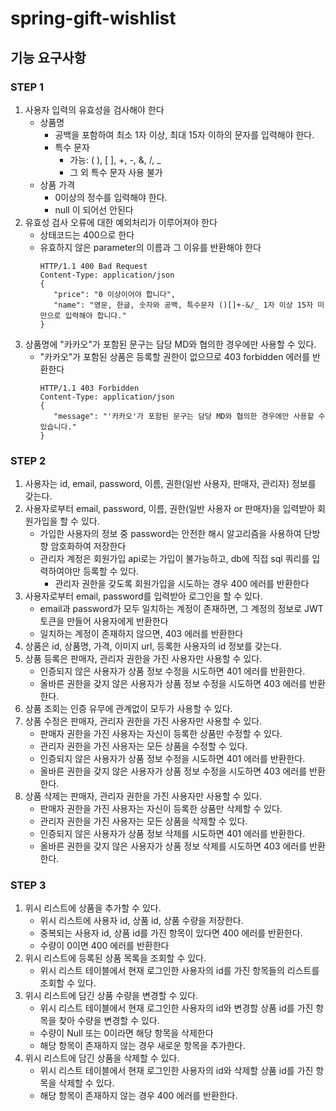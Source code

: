 # spring-gift-wishlist
## 기능 요구사항
### STEP 1
1. 사용자 입력의 유효성을 검사해야 한다
   - 상품명
      - 공백을 포함하여 최소 1자 이상, 최대 15자 이하의 문자를 입력해야 한다.
      - 특수 문자
         - 가능: ( ), [ ], +, -, &, /, _
         - 그 외 특수 문자 사용 불가
   - 상품 가격
      - 0이상의 정수를 입력해야 한다.
      - null 이 되어선 안된다
2. 유효성 검사 오류에 대한 예외처리가 이루어져야 한다
   - 상태코드는 400으로 한다
   - 유효하지 않은 parameter의 이름과 그 이유를 반환해야 한다
      ```- json
      HTTP/1.1 400 Bad Request
      Content-Type: application/json
      {
         "price": "0 이상이어야 합니다",
         "name": "영문, 한글, 숫자와 공백, 특수문자 ()[]+-&/_ 1자 이상 15자 미만으로 입력해야 합니다."
      }
      ```
3. 상품명에 "카카오"가 포함된 문구는 담당 MD와 협의한 경우에만 사용할 수 있다. 
   - "카카오"가 포함된 상품은 등록할 권한이 없으므로 403 forbidden 에러를 반환한다
      ```- json
      HTTP/1.1 403 Forbidden
      Content-Type: application/json
      {
         "message": "'카카오'가 포함된 문구는 담당 MD와 협의한 경우에만 사용할 수 있습니다."
      }
      ```

### STEP 2
1. 사용자는 id, email, password, 이름, 권한(일반 사용자, 판매자, 관리자) 정보를 갖는다.
2. 사용자로부터 email, password, 이름, 권한(일반 사용자 or 판매자)을 입력받아 회원가입을 할 수 있다.
    - 가입한 사용자의 정보 중 password는 안전한 해시 알고리즘을 사용하여 단방향 암호화하여 저장한다
    - 관리자 계정은 회원가입 api로는 가입이 불가능하고, db에 직접 sql 쿼리를 입력하여야만 등록할 수 있다.
      - 관리자 권한을 갖도록 회원가입을 시도하는 경우 400 에러를 반환한다
3. 사용자로부터 email, password를 입력받아 로그인을 할 수 있다.
    - email과 password가 모두 일치하는 계정이 존재하면, 그 계정의 정보로 JWT 토큰을 만들어 사용자에게 반환한다
    - 일치하는 계정이 존재하지 않으면, 403 에러를 반환한다
4. 상품은 id, 상품명, 가격, 이미지 url, 등록한 사용자의 id  정보를 갖는다.
5. 상품 등록은 판매자, 관리자 권한을 가진 사용자만 사용할 수 있다.
    - 인증되지 않은 사용자가 상품 정보 수정을 시도하면 401 에러를 반환한다.
    - 올바른 권한을 갖지 않은 사용자가 상품 정보 수정을 시도하면 403 에러를 반환한다.
6. 상품 조회는 인증 유무에 관계없이 모두가 사용할 수 있다.
7. 상품 수정은 판매자, 관리자 권한을 가진 사용자만 사용할 수 있다.
    - 판매자 권한을 가진 사용자는 자신이 등록한 상품만 수정할 수 있다.
    - 관리자 권한을 가진 사용자는 모든 상품을 수정할 수 있다.
    - 인증되지 않은 사용자가 상품 정보 수정을 시도하면 401 에러를 반환한다.
    - 올바른 권한을 갖지 않은 사용자가 상품 정보 수정을 시도하면 403 에러를 반환한다.
8. 상품 삭제는 판매자, 관리자 권한을 가진 사용자만 사용할 수 있다.
    - 판매자 권한을 가진 사용자는 자신이 등록한 상품만 삭제할 수 있다.
    - 관리자 권한을 가진 사용자는 모든 상품을 삭제할 수 있다.
    - 인증되지 않은 사용자가 상품 정보 삭제를 시도하면 401 에러를 반환한다.
    - 올바른 권한을 갖지 않은 사용자가 상품 정보 삭제를 시도하면 403 에러를 반환한다.

### STEP 3
1. 위시 리스트에 상품을 추가할 수 있다.
    - 위시 리스트에 사용자 id, 상품 id, 상품 수량을 저장한다.
    - 중복되는 사용자 id, 상품 id를 가진 항목이 있다면 400 에러를 반환한다.
    - 수량이 0이면 400 에러를 반환한다
2. 위시 리스트에 등록된 상품 목록을 조회할 수 있다.
    - 위시 리스트 테이블에서 현재 로그인한 사용자의 id를 가진 항목들의 리스트를 조회할 수 있다.
3. 위시 리스트에 담긴 상품 수량을 변경할 수 있다.
    - 위시 리스트 테이블에서 현재 로그인한 사용자의 id와 변경할 상품 id를 가진 항목을 찾아 수량을 변경할 수 있다.
    - 수량이 Null 또는 0이라면 해당 항목을 삭제한다
    - 해당 항목이 존재하지 않는 경우 새로운 항목을 추가한다.
4. 위시 리스트에 담긴 상품을 삭제할 수 있다.
    - 위시 리스트 테이블에서 현재 로그인한 사용자의 id와 삭제할 상품 id를 가진 항목을 삭제할 수 있다.
    - 해당 항목이 존재하지 않는 경우 400 에러를 반환한다.

